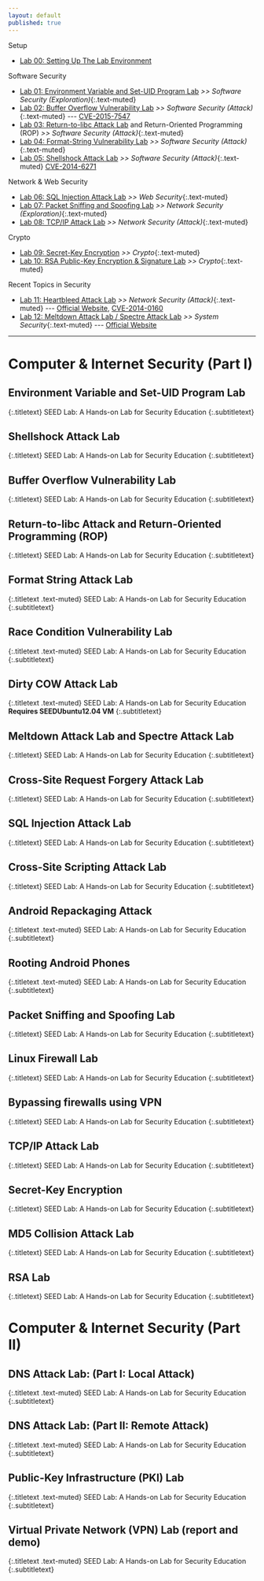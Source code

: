 ```yaml
---
layout: default
published: true
---
```


Setup
- [Lab 00: Setting Up The Lab Environment](labs/lab00)

Software Security
- [Lab 01: Environment Variable and Set-UID Program Lab](https://seedsecuritylabs.org/Labs_16.04/Software/Environment_Variable_and_SetUID/) *>> Software Security (Exploration)*{:.text-muted}
- [Lab 02: Buffer Overflow Vulnerability Lab](https://seedsecuritylabs.org/Labs_16.04/Software/Buffer_Overflow/) *>> Software Security (Attack)*{:.text-muted} --- [CVE-2015-7547](https://cve.mitre.org/cgi-bin/cvename.cgi?name=cve-2015-7547)
- [Lab 03: Return-to-libc Attack Lab](https://seedsecuritylabs.org/Labs_16.04/Software/Return_to_Libc/) and Return-Oriented Programming (ROP) *>> Software Security (Attack)*{:.text-muted}
- [Lab 04: Format-String Vulnerability Lab](https://seedsecuritylabs.org/Labs_16.04/Software/Format_String_Server/) *>> Software Security (Attack)*{:.text-muted}
- [Lab 05: Shellshock Attack Lab](https://seedsecuritylabs.org/Labs_16.04/Software/Shellshock/) *>> Software Security (Attack)*{:.text-muted} [CVE-2014-6271](https://cve.mitre.org/cgi-bin/cvename.cgi?name=CVE-2014-6271)

Network & Web Security
- [Lab 06: SQL Injection Attack Lab](https://seedsecuritylabs.org/Labs_16.04/Web/Web_SQL_Injection/) *>> Web Security*{:.text-muted}
- [Lab 07: Packet Sniffing and Spoofing Lab](https://seedsecuritylabs.org/Labs_16.04/Networking/Sniffing_Spoofing/) *>> Network Security (Exploration)*{:.text-muted}
- [Lab 08: TCP/IP Attack Lab](https://seedsecuritylabs.org/Labs_16.04/Networking/TCP_Attacks/) *>> Network Security (Attack)*{:.text-muted}
<!-- - [Linux Firewall Exploration Lab](https://seedsecuritylabs.org/Labs_16.04/Networking/Firewall/) *>> Network Security (Exploration)*{:.text-muted} -->

Crypto
- [Lab 09: Secret-Key Encryption](https://seedsecuritylabs.org/Labs_16.04/Crypto/Crypto_Encryption/) *>> Crypto*{:.text-muted}
- [Lab 10: RSA Public-Key Encryption & Signature Lab](https://seedsecuritylabs.org/Labs_16.04/Crypto/Crypto_RSA/) *>> Crypto*{:.text-muted}

Recent Topics in Security
- [Lab 11: Heartbleed Attack Lab](https://seedsecuritylabs.org/Labs_16.04/Networking/Heartbleed/) *>> Network Security (Attack)*{:.text-muted} --- [Official Website](http://heartbleed.com), [CVE-2014-0160](https://cve.mitre.org/cgi-bin/cvename.cgi?name=cve-2014-0160)
- [Lab 12: Meltdown Attack Lab / Spectre Attack Lab](https://seedsecuritylabs.org/Labs_16.04/System/) *>> System Security*{:.text-muted} --- [Official Website](https://meltdownattack.com)

----

<!-- links -->
[VirtualBox 6.0.4]: https://www.virtualbox.org/wiki/Download_Old_Builds_6_0
[SEED Labs User Manual]: https://seedsecuritylabs.org/Labs_16.04/Documents/SEEDVM_VirtualBoxManual.pdf
[SEEDUbuntu16.04 virtual machine image]: https://seedsecuritylabs.org/lab_env.html
[SEED Labs]: https://seedsecuritylabs.org

# Computer & Internet Security (Part I)

## Environment Variable and Set-UID Program Lab
{:.titletext}
SEED Lab: A Hands-on Lab for Security Education
{:.subtitletext}

## Shellshock Attack Lab
{:.titletext}
SEED Lab: A Hands-on Lab for Security Education
{:.subtitletext}

## Buffer Overflow Vulnerability Lab
{:.titletext}
SEED Lab: A Hands-on Lab for Security Education
{:.subtitletext}

## Return-to-libc Attack and Return-Oriented Programming (ROP)
{:.titletext}
SEED Lab: A Hands-on Lab for Security Education
{:.subtitletext}

## Format String Attack Lab
{:.titletext .text-muted}
SEED Lab: A Hands-on Lab for Security Education
{:.subtitletext}

## Race Condition Vulnerability Lab
{:.titletext .text-muted}
SEED Lab: A Hands-on Lab for Security Education
{:.subtitletext}

## Dirty COW Attack Lab
{:.titletext .text-muted}
SEED Lab: A Hands-on Lab for Security Education
<br/>**Requires SEEDUbuntu12.04 VM**
{:.subtitletext}

## Meltdown Attack Lab and Spectre Attack Lab
{:.titletext}
SEED Lab: A Hands-on Lab for Security Education
{:.subtitletext}

## Cross-Site Request Forgery Attack Lab
{:.titletext}
SEED Lab: A Hands-on Lab for Security Education
{:.subtitletext}

## SQL Injection Attack Lab
{:.titletext}
SEED Lab: A Hands-on Lab for Security Education
{:.subtitletext}

## Cross-Site Scripting Attack Lab
{:.titletext}
SEED Lab: A Hands-on Lab for Security Education
{:.subtitletext}

## Android Repackaging Attack
{:.titletext .text-muted}
SEED Lab: A Hands-on Lab for Security Education
{:.subtitletext}

## Rooting Android Phones
{:.titletext .text-muted}
SEED Lab: A Hands-on Lab for Security Education
{:.subtitletext}

## Packet Sniffing and Spoofing Lab
{:.titletext}
SEED Lab: A Hands-on Lab for Security Education
{:.subtitletext}

## Linux Firewall Lab
{:.titletext}
SEED Lab: A Hands-on Lab for Security Education
{:.subtitletext}

## Bypassing firewalls using VPN
{:.titletext}
SEED Lab: A Hands-on Lab for Security Education
{:.subtitletext}

## TCP/IP Attack Lab
{:.titletext}
SEED Lab: A Hands-on Lab for Security Education
{:.subtitletext}

## Secret-Key Encryption
{:.titletext}
SEED Lab: A Hands-on Lab for Security Education
{:.subtitletext}

## MD5 Collision Attack Lab
{:.titletext}
SEED Lab: A Hands-on Lab for Security Education
{:.subtitletext}

## RSA Lab
{:.titletext}
SEED Lab: A Hands-on Lab for Security Education
{:.subtitletext}


# Computer & Internet Security (Part II)

## DNS Attack Lab: (Part I: Local Attack)
{:.titletext .text-muted}
SEED Lab: A Hands-on Lab for Security Education
{:.subtitletext}

## DNS Attack Lab: (Part II: Remote Attack)
{:.titletext .text-muted}
SEED Lab: A Hands-on Lab for Security Education
{:.subtitletext}

## Public-Key Infrastructure (PKI) Lab
{:.titletext .text-muted}
SEED Lab: A Hands-on Lab for Security Education
{:.subtitletext}

## Virtual Private Network (VPN) Lab (report and demo)
{:.titletext .text-muted}
SEED Lab: A Hands-on Lab for Security Education
{:.subtitletext}
